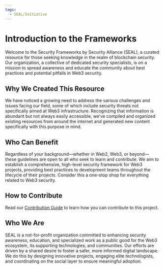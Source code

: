 ```yaml
---
tags:
  - SEAL/Initiative
---
```


# Introduction to the Frameworks

Welcome to the Security Frameworks by Security Alliance (SEAL), a curated resource for those seeking knowledge in the realm of blockchain security. Our organization, a collective of dedicated security specialists, is on a mission to spread awareness and educate the community about best practices and potential pitfalls in Web3 security.

## Why We Created This Resource

We have noticed a growing need to address the various challenges and issues facing our field, some of which include security threats not specifically aimed at Web3 infrastructure. Recognizing that information is abundant but not always easily accessible, we've compiled and organized existing resources from around the internet and generated new content specifically with this purpose in mind.

## Who Can Benefit

Regardless of your background—whether in Web2, Web3, or beyond—these guidelines are open to all who seek to learn and contribute. We aim to establish a comprehensive, high-level security framework for Web3 projects, providing best practices to development teams throughout the lifecycle of their projects. Consider this a one-stop shop for everything related to Web3 security.

## How to Contribute

Read our [Contribution Guide](../contribute/contributing.md) to learn how you can contribute to this project.

## Who We Are

SEAL is a not-for-profit organization committed to enhancing security awareness, education, and specialized work as a public good for the Web3 ecosystem, its supporting technologies, and communities. Our efforts are driven by a shared desire to foster a safer, more informed digital landscape. We do this by designing innovative projects, engaging elite technologists, and coordinating on the social layer to ensure meaningful adoption.
